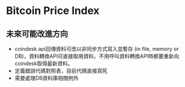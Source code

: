 # Bitcoin Price Index

## 未來可能改進方向

- coindesk api回傳資料可改以非同步方式寫入並暫存 (in file, memory or DB)，資料轉換API可直接取用資料，不用呼叫資料轉換API時都要重新向coindesk取得最新資料。
- 定義錯誤代碼對照表，目前代碼直接寫死
- 需要處理DB資料庫相關例外